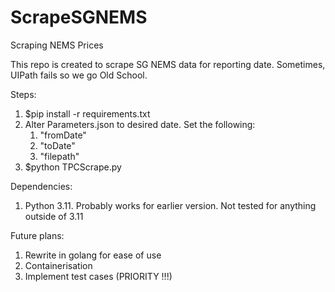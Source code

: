 # ScrapeSGNEMS
Scraping NEMS Prices


This repo is created to scrape SG NEMS data for reporting date. Sometimes, UIPath fails so we go Old School.

Steps:
1) $pip install -r requirements.txt
2) Alter Parameters.json to desired date. Set the following:
    1) "fromDate"
    2) "toDate"
    3) "filepath"
3) $python TPCScrape.py

Dependencies:
1) Python 3.11. Probably works for earlier version. Not tested for anything outside of 3.11

Future plans:
1) Rewrite in golang for ease of use
2) Containerisation
3) Implement test cases (PRIORITY !!!)
